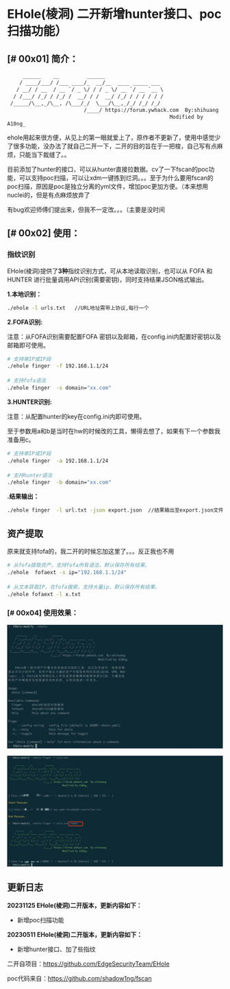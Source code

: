 # EHole(棱洞) 二开新增hunter接口、poc扫描功能）



## [# 00x01] 简介：

```
     ______    __         ______                 
    / ____/___/ /___ ____/_  __/__  ____ _____ ___ 
   / __/ / __  / __ `/ _ \/ / / _ \/ __ `/ __ `__ \
  / /___/ /_/ / /_/ /  __/ / /  __/ /_/ / / / / / /
 /_____/\__,_/\__, /\___/_/  \___/\__,_/_/ /_/ /_/ 
                         /____/ https://forum.ywhack.com  By:shihuang
                                                     Modified by A10ng_
```

ehole用起来很方便，从见上的第一眼就爱上了，原作者不更新了，使用中感觉少了很多功能，没办法了就自己二开一下，二开的目的旨在于一把梭，自己写有点麻烦，只能当下裁缝了。。

目前添加了hunter的接口，可以从hunter直接拉数据。cv了一下fscan的poc功能，可以支持poc扫描，可以让xdm一键拣到烂洞。。。至于为什么要用fscan的poc扫描，原因是poc是独立分离的yml文件，增加poc更加方便。（本来想用nuclei的，但是有点麻烦放弃了

有bug欢迎师傅们提出来，但我不一定改。。。（主要是没时间



## [# 00x02] 使用：

### 指纹识别

EHole(棱洞)提供了**3种**指纹识别方式，可从本地读取识别，也可以从 FOFA 和 HUNTER 进行批量调用API识别(需要密钥)，同时支持结果JSON格式输出。

**1.本地识别：**

```bash
./ehole -l urls.txt   //URL地址需带上协议,每行一个
```

**2.FOFA识别:**

注意：从FOFA识别需要配置FOFA 密钥以及邮箱，在config.ini内配置好密钥以及邮箱即可使用。

```bash
# 支持单IP或IP段
./ehole finger  -f 192.168.1.1/24  

# 支持fofa语法
./ehole finger  -s domain="xx.com"
```
**3.HUNTER识别:**

注意：从配置hunter的key在config.ini内即可使用。

至于参数用a和b是当时在hw的时候改的工具，懒得去想了，如果有下一个参数我准备用c。
```bash
# 支持单IP或IP段
./ehole finger  -a 192.168.1.1/24  

# 支持hunter语法
./ehole finger  -b domain="xx.com"
```

**.结果输出：**

```bash
./ehole finger  -l url.txt -json export.json  //结果输出至export.json文件
```
## 资产提取

原来就支持fofa的，我二开的时候忘加这里了。。。反正我也不用
```bash
# 从fofa提取资产，支持fofa所有语法，默认保存所有结果。
./ehole  fofaext -s ip="192.168.1.1/24"

# 从文本获取IP，在fofa搜索，支持大量ip，默认保存所有结果。
./ehole fofaext -l x.txt
```




### [# 00x04] 使用效果：

![-w1325](images/31125-234824.png)

![-w1325](images/11055.jpg)

## 更新日志

**20231125 EHole(棱洞)二开版本，更新内容如下：**


* 新增poc扫描功能


**20230511 EHole(棱洞)二开版本，更新内容如下：**

* 新增hunter接口、加了些指纹


二开自项目：https://github.com/EdgeSecurityTeam/EHole

poc代码来自：https://github.com/shadow1ng/fscan